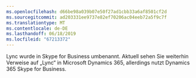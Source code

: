 ```yaml
---
ms.openlocfilehash: d66be98a039b07e50f27ad1cbb33a6af8501cf2d
ms.sourcegitcommit: ad203331ee9737e82ef70206ac04eeb72a5f9c7f
ms.translationtype: MT
ms.contentlocale: de-DE
ms.lasthandoff: 06/18/2019
ms.locfileid: "67213372"
---
```

Lync wurde in Skype for Business umbenannt. Aktuell sehen Sie weiterhin Verweise auf „Lync“ in Microsoft Dynamics 365, allerdings nutzt Dynamics 365 Skype for Business.